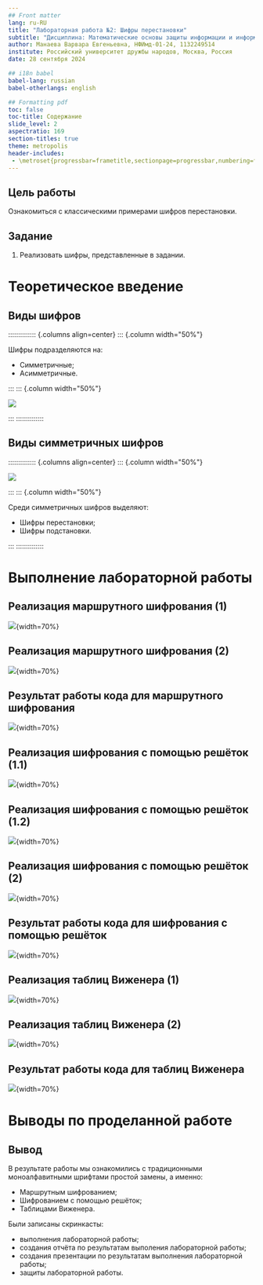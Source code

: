 ```yaml
---
## Front matter
lang: ru-RU
title: "Лабораторная работа №2: Шифры перестановки"
subtitle: "Дисциплина: Математические основы защиты информации и информационной безопасности"
author: Манаева Варвара Евгеньевна, НФИмд-01-24, 1132249514
institute: Российский университет дружбы народов, Москва, Россия
date: 28 сентября 2024

## i18n babel
babel-lang: russian
babel-otherlangs: english

## Formatting pdf
toc: false
toc-title: Содержание
slide_level: 2
aspectratio: 169
section-titles: true
theme: metropolis
header-includes:
 - \metroset{progressbar=frametitle,sectionpage=progressbar,numbering=fraction}
---
```


## Цель работы

Ознакомиться с классическими примерами шифров перестановки.

## Задание

1. Реализовать шифры, представленные в задании.

# Теоретическое введение

## Виды шифров

:::::::::::::: {.columns align=center}
::: {.column width="50%"}

Шифры подразделяются на:

- Симметричные;
- Асимметричные.

:::
::: {.column width="50%"}

![](./image/shifr.jpg)

:::
::::::::::::::

## Виды симметричных шифров

:::::::::::::: {.columns align=center}
::: {.column width="50%"}

![](./image/1.gif)

:::
::: {.column width="50%"}

Среди симметричных шифров выделяют:

- Шифры перестановки;
- Шифры подстановки.

:::
::::::::::::::

# Выполнение лабораторной работы

## Реализация маршрутного шифрования (1)

![](./image/1_encode.png){width=70%}

## Реализация маршрутного шифрования (2)

![](./image/1_decode.png){width=70%}

## Результат работы кода для маршрутного шифрования

![](./image/1.png){width=70%}

## Реализация шифрования с помощью решёток (1.1)

![](./image/2_encode.png){width=70%}

## Реализация шифрования с помощью решёток (1.2)

![](./image/2_func.png){width=70%}

## Реализация шифрования с помощью решёток (2)

![](./image/2_decode.png){width=70%}

## Результат работы кода для шифрования с помощью решёток

![](./image/2.png){width=70%}

## Реализация таблиц Виженера (1)

![](./image/3_encode.png){width=70%}

## Реализация таблиц Виженера (2)

![](./image/3_encode.png){width=70%}

## Результат работы кода для таблиц Виженера

![](./image/3.png){width=70%}


# Выводы по проделанной работе

## Вывод

В результате работы мы ознакомились с традиционными моноалфавитными шрифтами простой замены, а именно: 

- Маршрутным шифрованием;
- Шифрованием с помощью решёток;
- Таблицами Виженера.

Были записаны скринкасты:

- выполнения лабораторной работы;
- создания отчёта по результатам выполения лабораторной работы;
- создания презентации по результатам выполнения лабораторной работы;
- защиты лабораторной работы.
